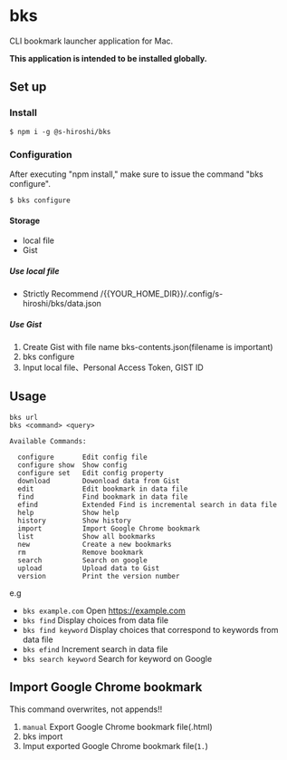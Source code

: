# bks

CLI bookmark launcher application for Mac.

**This application is intended to be installed globally.**

## Set up

### Install

```
$ npm i -g @s-hiroshi/bks
```

### Configuration

After executing "npm install," make sure to issue the command "bks configure".

```
$ bks configure
```

#### Storage

- local file
- Gist

##### Use local file

- Strictly Recommend /{{YOUR_HOME_DIR}}/.config/s-hiroshi/bks/data.json

##### Use Gist

1. Create Gist with file name bks-contents.json(filename is important)
1. bks configure
1. Input local file、Personal Access Token, GIST ID

## Usage

```
bks url
bks <command> <query>

Available Commands:

  configure       Edit config file
  configure show  Show config
  configure set   Edit config property
  download        Dowonload data from Gist
  edit            Edit bookmark in data file
  find            Find bookmark in data file
  efind           Extended Find is incremental search in data file
  help            Show help
  history         Show history
  import          Import Google Chrome bookmark
  list            Show all bookmarks
  new             Create a new bookmarks
  rm              Remove bookmark
  search          Search on google
  upload          Upload data to Gist
  version         Print the version number
```

e.g

- `bks example.com` Open https://example.com
- `bks find` Display choices from data file
- `bks find keyword` Display choices that correspond to keywords from data file
- `bks efind` Increment search in data file
- `bks search keyword` Search for keyword on Google

## Import Google Chrome bookmark

This command overwrites, not appends!!

1. `manual` Export Google Chrome bookmark file(.html)
1. bks import
1. Imput exported Google Chrome bookmark file(`1.`)
